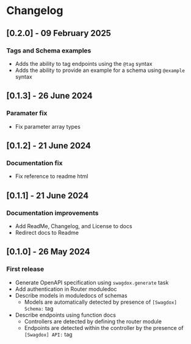 # Changelog

## [0.2.0] - 09 February 2025

### Tags and Schema examples

- Adds the ability to tag endpoints using the `@tag` syntax
- Adds the ability to provide an example for a schema using `@example` syntax

## [0.1.3] - 26 June 2024

### Paramater fix

- Fix parameter array types

## [0.1.2] - 21 June 2024

### Documentation fix

- Fix reference to readme html

## [0.1.1] - 21 June 2024

### Documentation improvements

- Add ReadMe, Changelog, and License to docs
- Redirect docs to Readme

## [0.1.0] - 26 May 2024

### First release

- Generate OpenAPI specification using `swagdox.generate` task
- Add authentication in Router moduledoc
- Describe models in moduledocs of schemas
  - Models are automatically detected by presence of `[Swagdox] Schema:` tag
- Describe endpoints using function docs
  - Controllers are detected by defining the router module
  - Endpoints are detected within the controller by the presence of `[Swagdox] API:` tag






